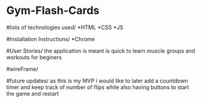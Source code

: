 # Gym-Flash-Cards


#lists of technologies used/
*HTML
*CSS
*JS

#Installation Instructions/
*Chrome

#User Stories/
the application is meant is quick to learn muscle groups and workouts for beginers

#wireFrame/

#future updates/ 
as this is my MVP i would like to later add a countdown timer and keep track of number of flips while also having buttons to start the game and restart
